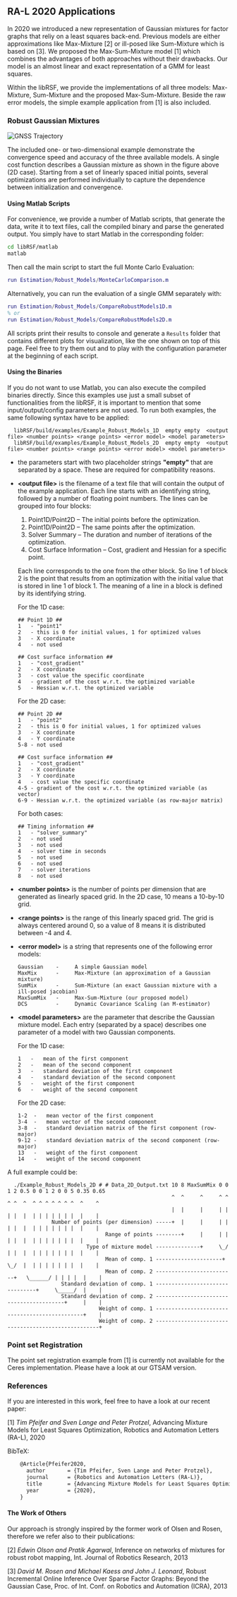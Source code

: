 ## RA-L 2020 Applications

In 2020 we introduced a new representation of Gaussian mixtures for factor graphs that reliy on a least squares back-end.
Previous models are either approximations like Max-Mixture [2] or ill-posed like Sum-Mixture which is based on [3].
We proposed the Max-Sum-Mixture model [1] which combines the advantages of both approaches without their drawbacks.
Our model is an almost linear and exact representation of a GMM for least squares.

Within the libRSF, we provide the implementations of all three models: Max-Mixture, Sum-Mixture and the proposed Max-Sum-Mixture.
Beside the raw error models, the simple example application from [1] is also included.

### Robust Gaussian Mixtures
![GNSS Trajectory](./img/Error2D.png)

The included one- or two-dimensional example demonstrate the convergence speed and accuracy of the three available models. A single cost function describes a Gaussian mixture as shown in the figure above (2D case). Starting from a set of linearly spaced initial points, several optimizations are performed individually to capture the dependence between initialization and convergence. 

#### Using Matlab Scripts

For convenience, we provide a number of Matlab scripts, that generate the data, write it to text files, call the compiled binary and parse the generated output. You simply have to start Matlab in the corresponding folder:

```bash
cd libRSF/matlab
matlab
```

Then call the main script to start the full Monte Carlo Evaluation:

```matlab
run Estimation/Robust_Models/MonteCarloComparison.m
```

Alternatively, you can run the evaluation of a single GMM separately with:

```matlab
run Estimation/Robust_Models/CompareRobustModels1D.m
% or
run Estimation/Robust_Models/CompareRobustModels2D.m
```

All scripts print their results to console and generate a `Results` folder that contains different plots for visualization, like the one shown on top of this page.
Feel free to try them out and to play with the configuration parameter at the beginning of each script.

#### Using the Binaries

If you do not want to use Matlab, you can also execute the compiled binaries directly. 
Since this examples use just a small subset of functionalities from the libRSF, it is important to mention that some input/output/config parameters are not used. To run both examples, the same following syntax have to be applied:

      libRSF/build/examples/Example_Robust_Models_1D  empty empty  <output file> <number points> <range points> <error model> <model parameters>
      libRSF/build/examples/Example_Robust_Models_2D  empty empty  <output file> <number points> <range points> <error model> <model parameters>

- the parameters start with two placeholder strings **"empty"** that are separated by a space. These are required for compatibility reasons.

- **\<output file\>** is the filename of a text file that will contain the output of the example application. Each line starts with an identifying string, followed by a number of floating point numbers.
  The lines can be grouped into four blocks:
  1. Point1D/Point2D &ndash; The initial points before the optimization.
  2. Point1D/Point2D &ndash; The same points after the optimization.
  3. Solver Summary &ndash; The duration and number of iterations of the optimization.
  4. Cost Surface Information &ndash; Cost, gradient and Hessian for a specific point.
  
  Each line corresponds to the one from the other block. So line 1 of block 2 is the point that results from an optimization with the initial value that is stored in line 1 of block 1. The meaning of a line in a block is defined by its identifying string.
  
    For the 1D case:
  
    ```
  ## Point 1D ##
  1   - "point1"
  2   - this is 0 for initial values, 1 for optimized values
  3   - X coordinate
  4   - not used
  
  ## Cost surface information ##
  1   - "cost_gradient"
  2   - X coordinate
  3   - cost value the specific coordinate
  4   - gradient of the cost w.r.t. the optimized variable
  5   - Hessian w.r.t. the optimized variable
    ```
  
    For the 2D case:
  
    ```
  ## Point 2D ##
  1   - "point2"
  2   - this is 0 for initial values, 1 for optimized values
  3   - X coordinate
  4   - Y coordinate
  5-8 - not used
  
  ## Cost surface information ##
  1   - "cost_gradient"
  2   - X coordinate
  3   - Y coordinate
  4   - cost value the specific coordinate
  4-5 - gradient of the cost w.r.t. the optimized variable (as vector)
  6-9 - Hessian w.r.t. the optimized variable (as row-major matrix)
    ```
  
    For both cases:
  
    ```
  ## Timing information ##
  1   - "solver_summary"
  2   - not used
  3   - not used
  4   - solver time in seconds
  5   - not used
  6   - not used
  7   - solver iterations
  8   - not used
    ```
  
- **\<number points\>** is the number of points per dimension that are generated as linearly spaced grid. In the 2D case, 10 means a 10-by-10 grid.

- **\<range points\>** is the range of this linearly spaced grid. The grid is always centered around 0, so a value of 8 means it is distributed between -4 and 4.

- **\<error model\>** is a string that represents one of the following error models:

      Gaussian    -     A simple Gaussian model
      MaxMix      -     Max-Mixture (an approximation of a Gaussian mixture)
      SumMix      -     Sum-Mixture (an exact Gaussian mixture with a ill-posed jacobian)
      MaxSumMix   -     Max-Sum-Mixture (our proposed model)
      DCS         -     Dynamic Covariance Scaling (an M-estimator)

- **\<model parameters\>** are the parameter that describe the Gaussian mixture model. Each entry (separated by a space) describes one parameter of a model with two Gaussian components.

  For the 1D case:
  ```
  1   -   mean of the first component
  2   -   mean of the second component
  3   -   standard deviation of the first component
  4   -   standard deviation of the second component
  5   -   weight of the first component
  6   -   weight of the second component
  ```
  For the 2D case:
  ```
  1-2  -   mean vector of the first component
  3-4  -   mean vector of the second component
  3-8  -   standard deviation matrix of the first component (row-major)
  9-12 -   standard deviation matrix of the second component (row-major)
  13   -   weight of the first component
  14   -   weight of the second component
  ```


A full example could be:

      ./Example_Robust_Models_2D # # Data_2D_Output.txt 10 8 MaxSumMix 0 0 1 2 0.5 0 0 1 2 0 0 5 0.35 0.65
                                                        ^  ^     ^     ^ ^ ^ ^  ^  ^ ^ ^ ^ ^ ^ ^  ^    ^
                                                        |  |     |     | | | |  |  | | | | | | |  |    |
                  Number of points (per dimension) -----+  |     |     | | | |  |  | | | | | | |  |    |
                                   Range of points --------+     |     | | | |  |  | | | | | | |  |    |
                             Type of mixture model --------------+     \_/ | |  |  | | | | | | |  |    |
                                   Mean of comp. 1 ---------------------+  \_/  |  | | | | | | |  |    |
                                   Mean of comp. 2 -------------------------+   \______/ | | | |  |    |
                     Standard deviation of comp. 1 --------------------------------+     \_____/  |    |
                     Standard deviation of comp. 2 -----------------------------------------+     |    |
                                 Weight of comp. 1 -----------------------------------------------+    |
                                 Weight of comp. 2 ----------------------------------------------------+


### Point set Registration

The point set registration example from [1] is currently not available for the Ceres implementation. Please have a look at our GTSAM version.

### References

If you are interested in this work, feel free to have a look at our recent paper:

[1] *Tim Pfeifer and Sven Lange and Peter Protzel*, Advancing Mixture Models for Least Squares Optimization, Robotics and Automation Letters (RA-L), 2020

BibTeX:

```latex
    @Article{Pfeifer2020,
      author       = {Tim Pfeifer, Sven Lange and Peter Protzel},
      journal      = {Robotics and Automation Letters (RA-L)},
      title        = {Advancing Mixture Models for Least Squares Optimization},
      year         = {2020},
    }
```

#### The Work of Others

Our approach is strongly inspired by the former work of Olsen and Rosen, therefore we refer also to their publications:

[2] *Edwin Olson and Pratik Agarwal*, Inference on networks of mixtures for
robust robot mapping, Int. Journal of Robotics Research, 2013

[3] *David M. Rosen and Michael Kaess and John J. Leonard*, Robust Incremental Online Inference Over Sparse
Factor Graphs: Beyond the Gaussian Case, Proc. of Int. Conf. on Robotics and Automation (ICRA), 2013
